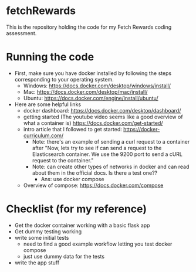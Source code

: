 # fetchRewards
This is the repository holding the code for my Fetch Rewards coding assessment.

# Running the code

  - First, make sure you have docker installed by following the steps corresponding to your operating system.
    - Windows: https://docs.docker.com/desktop/windows/install/
    - Mac: https://docs.docker.com/desktop/mac/install/
    - Ubuntu: https://docs.docker.com/engine/install/ubuntu/
  - Here are some helpful links
    - docker dashboard: https://docs.docker.com/desktop/dashboard/
    - getting started (The youtube video seems like a good overview of what a container is) https://docs.docker.com/get-started/
    - intro article that I followed to get started: https://docker-curriculum.com/
      - Note: there's an example of sending a curl request to a container after "Now, lets try to see if can send a request to the Elasticsearch container. We use the 9200 port to send a cURL request to the container."
      - Note: can create other types of networks in docker and can read about them in the official docs. Is there a test one??
        - Ans: use docker compose
    - Overview of compose: https://docs.docker.com/compose


# Checklist (for my reference)
  - Get the docker container working with a basic flask app
  - Get dummy testing working
  - write some initial tests
    - need to find a good example workflow letting you test docker compose
    - just use dummy data for the tests
  - write the app stuff
